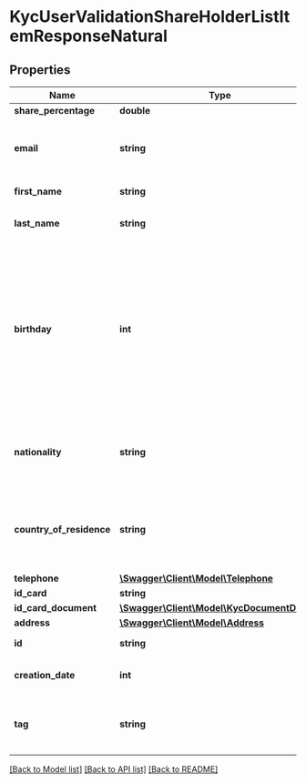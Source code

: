 # KycUserValidationShareHolderListItemResponseNatural

## Properties
Name | Type | Description | Notes
------------ | ------------- | ------------- | -------------
**share_percentage** | **double** |  | [optional] 
**email** | **string** | The user&#39;s email address - must be a valid email | [optional] 
**first_name** | **string** | The name of the user | [optional] 
**last_name** | **string** | The last name of the user | [optional] 
**birthday** | **int** | The date of birth of the user - be careful to set the right timezone (should be UTC) to avoid 00h becoming 23h (and hence interpreted as the day before) | [optional] 
**nationality** | **string** | The user’s nationality. ISO 3166-1 alpha-2 format is expected | [optional] 
**country_of_residence** | **string** | The user’s country of residence. ISO 3166-1 alpha-2 format is expected | [optional] 
**telephone** | [**\Swagger\Client\Model\Telephone**](Telephone.md) |  | [optional] 
**id_card** | **string** |  | [optional] 
**id_card_document** | [**\Swagger\Client\Model\KycDocumentDetails**](KycDocumentDetails.md) |  | [optional] 
**address** | [**\Swagger\Client\Model\Address**](Address.md) |  | [optional] 
**id** | **string** | The item&#39;s ID | [optional] 
**creation_date** | **int** | When the item was created | [optional] 
**tag** | **string** | Custom data that you can add to this item | [optional] 

[[Back to Model list]](../README.md#documentation-for-models) [[Back to API list]](../README.md#documentation-for-api-endpoints) [[Back to README]](../README.md)


